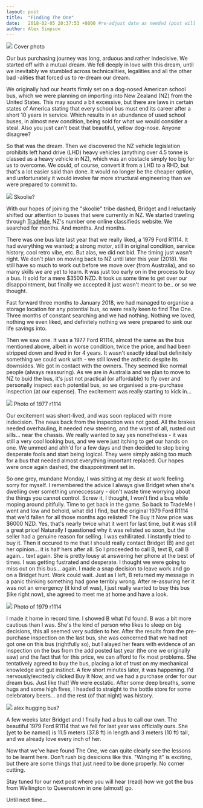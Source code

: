 ```yaml
---
layout: post
title:  "Finding The One"
date:   2018-02-05 20:37:53 +0800 #re-adjust date as needed (post will not be shown untill that date)
author: Alex Simpson
---
```

<img src="{{site.url}}/images/AandB_stick.JPG"/> 
<a class="image-captions">Cover photo</a>

Our bus purchasing journey was long, arduous and rather indecisive. We started off with a mutual dream. We fell deeply in love with this dream, until we inevitably we stumbled across technicalities, legalities and all the other bad -alities that forced us to re-dream our dream.

We originally had our hearts firmly set on a dog-nosed American school bus, which we were planning on importing into New Zealand (NZ) from the United States. This may sound a bit excessive, but there are laws in certain states of America stating that every school bus must end its career after a short 10 years in service. Which results in an abundance of used school buses, in almost new condition, being sold for what we would consider a steal. Also you just can't beat that beautiful, yellow dog-nose. Anyone disagree?

So that was the dream. Then we discovered the NZ vehicle legislation prohibits left hand drive (LHD) heavy vehicles (anything over 4.5 tonne is classed as a heavy vehicle in NZ), which was an obstacle simply too big for us to overcome. We could, of course, convert it from a LHD to a RHD, but that's a lot easier said than done. It would no longer be the cheaper option, and unfortunately it would involve far more structural engineering than we were prepared to commit to.

<!--more--> 

<img src="{{site.url}}/images/AandB_stick.JPG"/> 
<a class="image-captions">Skoolie?</a>

With our hopes of joining the "skoolie" tribe dashed, Bridget and I reluctanly shifted our attention to buses that were currently in NZ. We started trawling through [TradeMe](www.trademe.co.nz), NZ's number one online classifieds website. We searched for months. And months. And months.

There was one bus late last year that we really liked, a 1979 Ford R1114. It had everything we wanted; a strong motor, still in original condition, service history, cool retro vibe, etc. But alas, we did not bid. The timing just wasn't right. We don't plan on moving back to NZ until later this year (2018). We still have so much to work out before we move over (from Australia), and so many skills we are yet to learn. It was just too early on in the process to buy a bus. It sold for a mere $3500 NZD. It took us some time to get over our disappointment, but finally we accepted it just wasn't meant to be.. or so we thought.

Fast forward three months to January 2018, we had managed to organise a storage location for any potential bus, so were really keen to find The One. Three months of constant searching and we had nothing. Nothing we loved, nothing we even liked, and definitely nothing we were prepared to sink our life savings into.

Then we saw one. It was a 1977 Ford R1114, almost the same as the bus mentioned above, albeit in worse condition, twice the price, and had been stripped down and lived in for 4 years. It wasn't exactly ideal but definitely something we could work with - we still loved the asthetic despite its downsides. We got in contact with the owners. They seemed like normal people (always reassuring). As we are in Australia and we plan to move to NZ to buid the bus, it's just not practical (or affordable) to fly over and personally inspect each potential bus, so we organised a pre-purchase inspection (at our expense). The excitement was really starting to kick in...

<img src="{{site.url}}/images/AandB_stick.JPG"/> 
<a class="image-captions">Photo of 1977 r1114</a>

 Our excitement was short-lived, and was soon replaced with more indecision. The news back from the inspection was not good. All the brakes needed overhauling, it needed new steering, and the worst of all, rusted out sills... near the chassis. We really wanted to say yes nonetheless - it was still a very cool looking bus, and we were just itching to get our hands on one. We ummed and ahh'd for a few days and then decided to stop being desperate fools and start being logical. They were simply asking too much for a bus that needed almost everything important replaced. Our hopes were once again dashed, the disappointment set in. 
 
So one grey, mundane Monday, I was sitting at my desk at work feeling sorry for myself. I remembered the advice I always give Bridget when she's dwelling over something unneccessary - don't waste time worrying about the things you cannot control. Screw it, I thought, I won't find a bus while moping around pitifully. Time to get back in the game. So back to TradeMe I went and low and behold, what did I find, but the original 1979 Ford R1114 that we'd fallen for all those months ago relisted! The Buy It Now price was $6000 NZD. Yes, that's nearly twice what it went for last time, but it was still a great price! Naturally I questioned why it was relisted so soon, but the seller had a genuine reason for selling. I was exhilirated. I instantly tried to buy it. Then it occured to me that I should really contact Bridget (B) and get her opinion... it is half hers after all. So I proceeded to call B, text B, call B again... text again. She is pretty lousy at answering her phone at the best of times. I was getting fustrated and desperate. I thought we were going to miss out on this bus... again. I made a snap decision to leave work and go on a Bridget hunt. Work could wait. Just as I left, B returned my message in a panic thinking something had gone terribly wrong. After re-assuring her it was not an emergency (it kind of was), I just really wanted to buy this bus (like right now), she agreed to meet me at home and have a look.

<img src="{{site.url}}/images/AandB_stick.JPG"/> 
<a class="image-captions">Photo of 1979 r1114</a>

I made it home in record time. I showed B what I'd found. B was a bit more cautious than I was. She's the kind of person who likes to sleep on big decisions, this all seemed very sudden to her. After the results from the pre-purchase inspection on the last bus, she was concerned that we had not got one on this bus (rightfully so), but I alayed her fears with evidence of an inspection on the bus from the add posted last year (the one we originally saw) and the fact that for this price, we can afford to fix most problems. She tentatively agreed to buy the bus, placing a lot of trust on my mechanical knowledge and gut instinct. A few short minutes later, it was happening. I'd nervously/excitedly clicked Buy It Now, and we had a purchase order for our dream bus. Just like that! We were ecstatic. After some deep breaths, some hugs and some high fives, I headed to straight to the bottle store for some celebratory beers... and the rest (of that night) was history.

<img src="{{site.url}}/images/AandB_stick.JPG"/> 
<a class="image-captions">alex hugging bus?</a>

A few weeks later Bridget and I finally had a bus to call our own. The beautiful 1979 Ford R1114 that we fell for last year was officially ours. She (yet to be named) is 11.5 meters (37.8 ft) in length and 3 meters (10 ft) tall, and we already love every inch of her.

Now that we've have found The One, we can quite clearly see the lessons to be learnt here. Don't rush big desicions like this. "Winging it" is exciting, but there are some things that just need to be done properly. No corner cutting.

Stay tuned for our next post where you will hear (read) how we got the bus from Wellington to Queenstown in one (almost) go.

Until next time...




